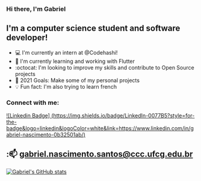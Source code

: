 ### Hi there, I'm Gabriel

## I'm a computer science student and software developer!
- :computer: I'm currently an intern at @Codehashi!
- :closed_book: I'm currently learning and working with Flutter
- :octocat: I'm looking to improve my skills and contribute to Open Source projects
- :calendar: 2021 Goals: Make some of my personal projects
- :bulb: Fun fact: I'm also trying to learn french

 ### Connect with me:
 
[![Linkedin Badge] (https://img.shields.io/badge/LinkedIn-0077B5?style=for-the-badge&logo=linkedin&logoColor=white&link=https://www.linkedin.com/in/gabriel-nascimento-0b32501ab/)](https://www.linkedin.com/in/gabriel-nascimento-0b32501ab/)  

::mailbox: gabriel.nascimento.santos@ccc.ufcg.edu.br
---
[![Gabriel's GitHub stats](https://github-readme-stats.vercel.app/api?username=gabrielgns&count_private=true)](https://github.com/gabrielgns/github-readme-stats)